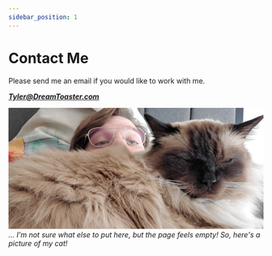 ```yaml
---
sidebar_position: 1
---
```


# Contact Me

Please send me an email if you would like to work with me.

***Tyler@DreamToaster.com***

![Phi + Me](/img/phiphi.jpg "Phi + Me")
*... I'm not sure what else to put here, but the page feels empty! So, here's a picture of my cat!*
